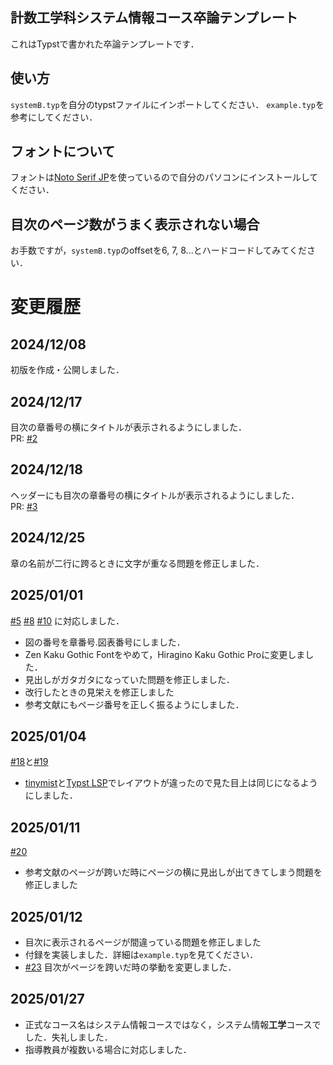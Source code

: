 ## 計数工学科システム情報コース卒論テンプレート
これはTypstで書かれた卒論テンプレートです．

## 使い方
`systemB.typ`を自分のtypstファイルにインポートしてください．
`example.typ`を参考にしてください．

## フォントについて
フォントは[Noto Serif JP](https://fonts.google.com/noto/specimen/Noto+Serif+JP)を使っているので自分のパソコンにインストールしてください．

## 目次のページ数がうまく表示されない場合
お手数ですが，`systemB.typ`のoffsetを6, 7, 8...とハードコードしてみてください．

# 変更履歴
## 2024/12/08
初版を作成・公開しました．

## 2024/12/17
目次の章番号の横にタイトルが表示されるようにしました．<br/>
PR: [#2](https://github.com/Manato1fg/system-graduation-thesis-template/pull/2) <br/>

## 2024/12/18
ヘッダーにも目次の章番号の横にタイトルが表示されるようにしました．<br/>
PR: [#3](https://github.com/Manato1fg/system-graduation-thesis-template/pull/3) <br/>

## 2024/12/25
章の名前が二行に跨るときに文字が重なる問題を修正しました．

## 2025/01/01
[#5](https://github.com/Manato1fg/system-graduation-thesis-template/issues/5) [#8](https://github.com/Manato1fg/system-graduation-thesis-template/issues/8) [#10](https://github.com/Manato1fg/system-graduation-thesis-template/issues/10) に対応しました．
- 図の番号を章番号.図表番号にしました．
- Zen Kaku Gothic Fontをやめて，Hiragino Kaku Gothic Proに変更しました．
- 見出しがガタガタになっていた問題を修正しました．
- 改行したときの見栄えを修正しました
- 参考文献にもページ番号を正しく振るようにしました．

## 2025/01/04
[#18](https://github.com/Manato1fg/system-graduation-thesis-template/pull/18)と[#19](https://github.com/Manato1fg/system-graduation-thesis-template/pull/19)
- [tinymist](https://github.com/Myriad-Dreamin/tinymist)と[Typst LSP](https://github.com/nvarner/typst-lsp)でレイアウトが違ったので見た目上は同じになるようにしました．

## 2025/01/11
[#20](https://github.com/Manato1fg/system-graduation-thesis-template/pull/20)
- 参考文献のページが跨いだ時にページの横に見出しが出てきてしまう問題を修正しました

## 2025/01/12
- 目次に表示されるページが間違っている問題を修正しました
- 付録を実装しました．詳細は`example.typ`を見てください．
- [#23](https://github.com/Manato1fg/system-graduation-thesis-template/pull/23) 目次がページを跨いだ時の挙動を変更しました．

## 2025/01/27
- 正式なコース名はシステム情報コースではなく，システム情報**工学**コースでした．失礼しました．
- 指導教員が複数いる場合に対応しました．
